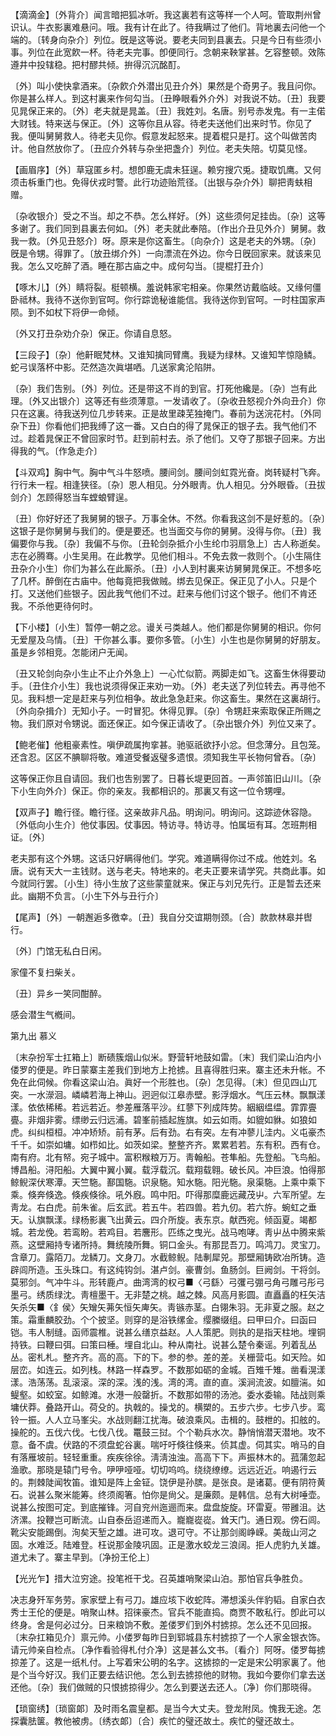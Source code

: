 <!-- { "loadSidebar": true } -->
【滴滴金】〔外背介〕闻言暗把狐冰听。我这裏若有这等样一个人呵。管取荆州曾识认。牛衣影裏难悬问。哦。我有计在此了。待我瞒过了他们。背地裏去问他一个端的。〔转身向杂介〕列位。旣是这等说。要老夫同到县裏去。只是今日有些须小事。列位在此宽飮一杯。待老夫完事。卽便同行。念朝来鞅掌甚。乞容整顿。效陈遵井中投辖稳。把村醪共倾。拚得沉沉酩酊。

〔外〕叫小使快拿酒来。〔杂飮介外潜出见丑介外〕果然是个奇男子。我且问你。你是甚么样人。到这村裏来作何勾当。〔丑睁眼看外介外〕对我说不妨。〔丑〕我要见晁保正来的。〔外〕老夫就是晁盖。〔丑〕我姓刘。名唐。别号赤发鬼。有一主偌大财钱。特来送与保正。〔外〕这等你且从容。待老夫送他们出来时节。你见了我。便叫舅舅救人。待老夫见你。假意发起怒来。提着棍只是打。这个叫做苦肉计。他自然放你了。〔丑应介外转与杂坐把盏介〕列位。老夫失陪。切莫见怪。 

【画眉序】〔外〕草寇匿乡村。想卽鹿无虞未狂逞。赖穷搜穴兎。捷取饥鹰。又何须击柝重门也。免得伏戎时警。此行功迹贻荒径。〔出银与杂介外〕聊把靑蚨相赠。

〔杂收银介〕受之不当。却之不恭。怎么样好。〔外〕这些须何足挂齿。〔杂〕这等多谢了。我们同到县裏去何如。〔外〕老夫就此奉陪。〔作出介丑见外介〕舅舅。救我一救。〔外见丑怒介〕呀。原来是你这畜生。〔向杂介〕这是老夫的外甥。〔杂〕旣是令甥。得罪了。〔放丑绑介外〕一向漂流在外边。你今日旣回家来。就该来见我。怎么又吃醉了酒。睡在那古庙之中。成何勾当。〔提棍打丑介〕 

【啄木儿】〔外〕睛将裂。梃顿横。羞说韩家宅相亲。你果然访戴临岐。又缘何僵卧祗林。我待不送你到官呵。你行踪诡秘谁能信。我待送你到官呵。一时柱国家声陨。到不如杖下将伊一命倾。

〔外又打丑杂劝介杂〕保正。你请自息怒。 

【三段子】〔杂〕他鼾眠梵林。又谁知擒同臂鹰。我疑为绿林。又谁知竿惊隐鳞。蛇弓误落杯中影。茫然造次眞堪哂。几送家禽沦陷阱。

〔杂〕我们吿别。〔外〕列位。还是带这不肖的到官。打死他纔是。〔杂〕岂有此理。〔外又出银介〕这等还有些须薄意。一发请收了。〔杂收丑怒视介外向丑介〕你只在这裏。待我送列位几步转来。正是故里疎芜独掩门。春前为送浣花村。〔外同杂下丑〕你看他们把我缚了这一番。又白白的得了晁保正的银子去。我气他们不过。趁着晁保正不曾回家时节。赶到前村去。杀了他们。又夺了那银子回来。方出得我的气。〔作急走介〕 

【斗双鸡】胸中气。胸中气斗牛怒喷。腰间剑。腰间剑虹霓光奋。岗转疑村飞奔。行行未一程。相逢狭径。〔杂〕恩人相见。分外眼靑。仇人相见。分外眼昏。〔丑拔剑介〕怎顾得怒当车螳蜋臂逞。

〔丑〕你好好还了我舅舅的银子。万事全休。不然。你看我这剑不是好惹的。〔杂〕这银子是你舅舅与我们的。便是要还。也当面交与你的舅舅。没得与你。〔丑〕我偏要你与我。〔杂〕我偏不与你。〔丑轮剑杂抵介小生纶巾羽扇急上〕古人称逝矣。志在必腾骞。小生吴用。在此教学。见他们相斗。不免去救一救则个。〔小生隔住丑杂介小生〕你们为甚么在此厮杀。〔丑〕小人到村裏来访舅舅晁保正。不想多吃了几杯。醉倒在古庙中。他每竟把我做贼。绑去见保正。保正见了小人。只是个打。又送他们些银子。因此我气他们不过。赶来与他们讨这个银子。他们不肯还我。不杀他更待何时。 

【下小楼】〔小生〕暂停一朝之忿。谩关弓类越人。他们都是你舅舅的相识。你何无爱屋及乌情。〔丑〕干你甚么事。要你多管。〔小生〕小生也是你舅舅的好朋友。虽是乡邻相竞。怎能闭户无闻。

〔丑又轮剑向杂小生止不止介外急上〕一心忙似箭。两脚走如飞。这畜生休得要动手。〔丑住介小生〕我也说须得保正来劝一劝。〔外〕老夫送了列位转去。再寻他不见。我料想一定是赶来与列位相争。故此急急赶来。你这畜生。果然在这裏胡行。〔外向杂揖介〕无知小子。一时冒犯。休得见罪。〔杂〕令甥赶来索取保正所赐之物。我们原对令甥说。面还保正。如今保正请收了。〔杂出银介外〕列位又来了。 

【鲍老催】他粗豪素性。嗔伊疏属拘挛甚。驰驱祇欲抒小忿。但念薄分。且包笼。还含忍。区区不腆聊将敬。难道受餐返璧多遗恨。须知我生平长物何曾呑。〔杂〕 

这等保正你且自请回。我们也吿别罢了。日暮长堤更回首。一声邻笛旧山川。〔杂下小生向外介〕保正。你的亲友。我都相识的。那裏又有这一位令甥哩。 

【双声子】瞻行径。瞻行径。这亲故非凡品。明询问。明询问。这踪迹休容隐。〔外低向小生介〕他仗事因。仗事因。特访寻。特访寻。怕属垣有耳。怎班荆相证。〔外〕 

老夫那有这个外甥。这话只好瞒得他们。学究。难道瞒得你过不成。他姓刘。名唐。说有天大一主钱财。送与老夫。特地来的。老夫正要来请学究。共商此事。如今就同行罢。〔小生〕待小生放了这些蒙童就来。保正与刘兄先行。正是暂去还来此。幽期不负言。〔小生下外与丑行介〕 

【尾声】〔外〕一朝邂逅多徼幸。〔丑〕我自分交谊期刎颈。〔合〕款款林皋并辔行。

〔外〕门馆无私白日闲。

家僮不复扫柴关。

〔丑〕异乡一笑同酣醉。

感会潜生气槪间。 

第九出
慕义

〔末杂扮军士扛箱上〕断碛簇烟山似米。野营轩地鼓如雷。〔末〕我们梁山泊内小偻罗的便是。昨日蒙寨主差我们到地方上抢掳。且喜得胜归来。寨主还未升帐。不免在此伺候。你看这梁山泊。眞好一个形胜也。〔杂〕怎见得。〔末〕但见四山兀突。一水濴洄。嶙嶙若海上神山。迥迥似江皋赤壁。影浮烟水。气压云林。飘飘漾漾。依依稀稀。若远若近。参差雁落平沙。红蓼下列成阵势。絪絪缊缊。霏霏亹亹。非烟非雾。缥缈云归远浦。碧峯前插起旌旗。如云如雨。如貔如貅。如狼如虎。纠纠桓桓。冲冲矫矫。前有茅。后有劲。右有突。左有冲蓼儿洼内。义屯豪杰千千。如崇如墉。如栉如比。如茨如梁。整整齐齐。累累若若。东有积。西有仓。南有府。北有帑。宛子城中。富积糇粮万万。靑翰船。苍隼船。先登船。飞鸟船。博昌船。浔阳船。大翼中翼小翼。载浮载沉。载翔载翱。破长风。冲巨浪。怕得那鲸鲵深伏寒潭。天竺駞。鄯国駞。识泉駞。知水駞。阳光駞。泉渠駞。上乘中乘下乘。倏奔倏逸。倏疾倏徐。吼外廐。鸣中阳。吓得那糜鹿远藏茂屮。六军所望。左靑龙。右白虎。前朱雀。后玄武。若五牛。若四兽。若九仞。若六斿。蜿虹之垂天。认旗飘漾。绿杨影裏飞出黄云。四介所旋。表东京。献西宛。倾函夏。竭都城。若龙俛。若鸾盼。若鸡目。若麐形。匹练之曳光。战马咆哮。靑屮丛中腾来紫燕。这壁厢持专诸所持。舞统陵所舞。铜口金头。有那昆吾刀。鸣鸿刀。灵宝刀。含章刀。露陌刀。龙鳞刀。文身刀。水截鲸鲵。陆剸犀兕。那壁厢铸欧冶所铸。造辟闾所造。玉头珠口。有这纯钩剑。湛卢剑。豪曹剑。鱼肠剑。巨阙剑。干将剑。莫邪剑。气冲牛斗。形转鹿卢。曲湾湾的权弓■〈弓繇〉弓彏弓弸弓角弓雕弓彤弓墨弓。绣质绿沈。靑檀墨干。无非楚之桃。越之棘。风高月影圆。直矗矗的枉矢洁矢杀矢■〈釒侯〉矢矰矢茀矢恒矢庳矢。靑镞赤茎。白翎朱羽。无非夏之服。赵之策。霜重麟胶劲。个个披坚。则穿的是浴铁缧金。缨縢缀组。曰甲曰介。曰函曰铠。韦人制缝。函师震椎。说甚么缮京益赵。人人策肥。则执的是指天柱地。埋铜持铁。曰鞭曰弭。曰策曰棰。埋自北山。种从南社。说甚么楚令秦谣。列着乱丛丛。密札札。整齐齐。高的高。下的下。参的参。差的差。关栅营屯。如天险。如层峦。如连云。如列栈。林路一样森罗。不数那如砺的金城。百雉千雉。凿看滉漾漾。浩荡荡。乱滚滚。深的深。浅的浅。湾的湾。直的直。溪涧流波。如膻湍。如鳀壑。如蛟室。如鲸滩。水港一般罄折。不数那如带的汤池。委水委输。陆战则乘墉伏莽。叠路开山。荷殳的。执戟的。操戈的。横槊的。五步六步。七步八步。鸾铃一振。人人立马峯尖。水战则翻江扰海。破浪乘风。击楫的。鼓枻的。扣舷的。操舵的。五伐六伐。七伐八伐。鼍鼓三挝。个个勒兵水次。静悄悄潜天潜地。攻不意。备不虞。伏路的不须盘蛇谷裏。喘吁吁倏往倏来。侦其虚。伺其实。哨马的自有落雁坡前。轻轻重重。疾疾徐徐。淸淸浊浊。高高下下。声振林木的。菰蒲忽起渔歌。那晓是辕门号令。吚吚哑哑。切切呜呜。绕绕缭缭。远远近近。响遏行云的。荆棘陡闻牧笛。谁知是阵上金钲。饶伊是孙膑。是张良。是诸葛。便有阴符黄石。说甚么聚米能筹。终须阁箸。怕你是尙父。是廉颇。是韩信。总有大树唾壶。说甚么按图可定。到底摧锋。河自兖州迤逦而来。盘盘旋旋。环雷夏。带雝沮。达济漯。投鞭岂可断流。山自泰岳迢递而入。巃巃嵸嵸。耸天门。通日观。傍石闾。靴尖安能踢倒。洵矣天堑之雄。进可攻。退可守。不让那剑阁峥嵘。美哉山河之固。水难泛。陆难登。枉说那金陵巩固。正是激水蛟龙三浪阔。拒人虎豹九关雄。道尤未了。寨主早到。〔净扮王伦上〕 

【光光乍】措大泣穷途。投笔袵干戈。召英雄哨聚梁山泊。那怕官兵争胜负。

决志身歼军务劳。家家壁上有弓刀。雄应垓下收蛇阵。滞想溪头伴豹韬。自家白衣秀士王伦的便是。哨聚山林。招徕豪杰。官兵不能直捣。商贾不敢私行。卽此可以终身。舍是何必过分。日来粮饷不敷。差偻罗们到外村掳掠。怎么还不见回报。〔末杂扛箱见介〕禀元帅。小偻罗每昨日到郓城县东村掳掠了一个人家金银衣饰。请元帅亲自检点。〔净作看验得札付介净〕这是甚么文书。〔看介〕阿呀。偻罗每掳掠差了。这是一纸札付。上写着宋公明的名字。这掳掠的一定是宋公明家裏了。他是个当今好汉。我们正要去结识他。怎么到去掳掠他的财物。我如今要你们拿去送还他。〔杂〕我们做贼的只恨掳掠得少。怎么到要送去还人。〔净〕你们那晓得。 

【琐窗绣】〔琐窗郞〕及时雨名震皇都。是当今大丈夫。登龙附凤。愧我无途。怎探囊胠箧。教他被虏。〔绣衣郞〕〔合〕疾忙的璧还故土。疾忙的璧还故土。

